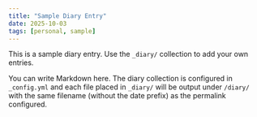 ```yaml
---
title: "Sample Diary Entry"
date: 2025-10-03
tags: [personal, sample]
---
```


This is a sample diary entry. Use the `_diary/` collection to add your own entries.

You can write Markdown here. The diary collection is configured in `_config.yml` and each file placed in `_diary/` will be output under `/diary/` with the same filename (without the date prefix) as the permalink configured.
